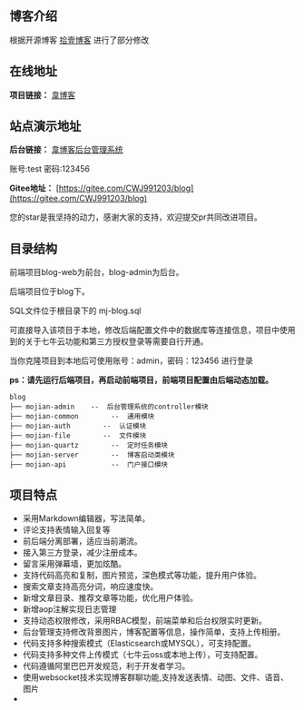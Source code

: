 ## 博客介绍
根据开源博客  [拾壹博客](https://gitee.com/quequnlong/shiyi-blog) 进行了部分修改


## 在线地址

**项目链接：** [韋博客](https://blog-web.wcgmallcwj.online/)

## 站点演示地址
**后台链接：** [韋博客后台管理系统](https://blog-admin.wcgmallcwj.online/login)

账号:test 密码:123456

**Gitee地址：** [https://gitee.com/CWJ991203/blog](https://gitee.com/CWJ991203/blog)

您的star是我坚持的动力，感谢大家的支持，欢迎提交pr共同改进项目。

## 目录结构

前端项目blog-web为前台，blog-admin为后台。

后端项目位于blog下。

SQL文件位于根目录下的 mj-blog.sql

可直接导入该项目于本地，修改后端配置文件中的数据库等连接信息，项目中使用到的关于七牛云功能和第三方授权登录等需要自行开通。

当你克隆项目到本地后可使用账号：admin，密码：123456 进行登录

**ps：请先运行后端项目，再启动前端项目，前端项目配置由后端动态加载。**

```
blog
├── mojian-admin    --  后台管理系统的controller模块
├── mojian-common        --  通用模块
├── mojian-auth        --  认证模块
├── mojian-file        --  文件模块
├── mojian-quartz        --  定时任务模块
├── mojian-server        --  博客启动类模块
├── mojian-api           --  门户接口模块

```
## 项目特点

- 采用Markdown编辑器，写法简单。
- 评论支持表情输入回复等
- 前后端分离部署，适应当前潮流。
- 接入第三方登录，减少注册成本。
- 留言采用弹幕墙，更加炫酷。
- 支持代码高亮和复制，图片预览，深色模式等功能，提升用户体验。
- 搜索文章支持高亮分词，响应速度快。
- 新增文章目录、推荐文章等功能，优化用户体验。
- 新增aop注解实现日志管理
- 支持动态权限修改，采用RBAC模型，前端菜单和后台权限实时更新。
- 后台管理支持修改背景图片，博客配置等信息，操作简单，支持上传相册。
- 代码支持多种搜索模式（Elasticsearch或MYSQL），可支持配置。
- 代码支持多种文件上传模式（七牛云oss或本地上传），可支持配置。
- 代码遵循阿里巴巴开发规范，利于开发者学习。
- 使用websocket技术实现博客群聊功能,支持发送表情、动图、文件、语音、图片
- 

